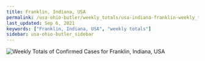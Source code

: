 ```yaml
---
title: Franklin, Indiana, USA
permalink: /usa-ohio-butler/weekly_totals/usa-indiana-franklin-weekly_totals.html
last_updated: Sep 6, 2021
keywords: ["Franklin, Indiana, USA", "weekly totals"]
sidebar: usa-ohio-butler_sidebar
---
```


![Weekly Totals of Confirmed Cases for Franklin, Indiana, USA](/covid_tracker/images/graphs/usa-indiana-franklin-weekly_totals_graph.png)
